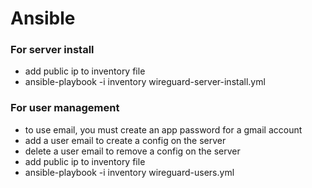 # Ansible

### For server install
- add public ip to inventory file
- ansible-playbook -i inventory wireguard-server-install.yml

### For user management
- to use email, you must create an app password for a gmail account
- add a user email to create a config on the server
- delete a user email to remove a config on the server
- add public ip to inventory file
- ansible-playbook -i inventory wireguard-users.yml

